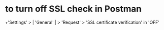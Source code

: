 # to turn off SSL check in Postman
+'Settings' > | 'General' | > 'Request' > 'SSL certificate verification' in 'OFF'
